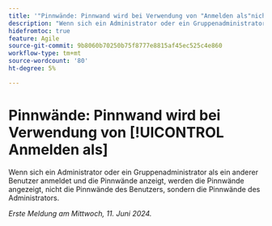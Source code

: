 ```yaml
---
title: '"Pinnwände: Pinnwand wird bei Verwendung von "Anmelden als"nicht als Benutzer angezeigt'
description: "Wenn sich ein Administrator oder ein Gruppenadministrator als ein anderer Benutzer anmeldet und die Pinnwände anzeigt, werden die Pinnwände angezeigt, die Pinnwände des Administrators und nicht die Pinnwände des Benutzers."
hidefromtoc: true
feature: Agile
source-git-commit: 9b8060b70250b75f8777e8815af45ec525c4e860
workflow-type: tm+mt
source-wordcount: '80'
ht-degree: 5%

---
```



# Pinnwände: Pinnwand wird bei Verwendung von [!UICONTROL Anmelden als]

Wenn sich ein Administrator oder ein Gruppenadministrator als ein anderer Benutzer anmeldet und die Pinnwände anzeigt, werden die Pinnwände angezeigt, nicht die Pinnwände des Benutzers, sondern die Pinnwände des Administrators.

_Erste Meldung am Mittwoch, 11. Juni 2024._
